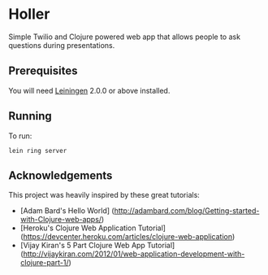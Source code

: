 # Holler

Simple Twilio and Clojure powered web app that allows people to ask questions during presentations.

## Prerequisites

You will need [Leiningen][] 2.0.0 or above installed.

[leiningen]: https://github.com/technomancy/leiningen

## Running

To run:

    lein ring server

## Acknowledgements

This project was heavily inspired by these great tutorials:
- [Adam Bard's Hello World] (http://adambard.com/blog/Getting-started-with-Clojure-web-apps/)
- [Heroku's Clojure Web Application Tutorial] (https://devcenter.heroku.com/articles/clojure-web-application)
- [Vijay Kiran's 5 Part Clojure Web App Tutorial] (http://vijaykiran.com/2012/01/web-application-development-with-clojure-part-1/)
